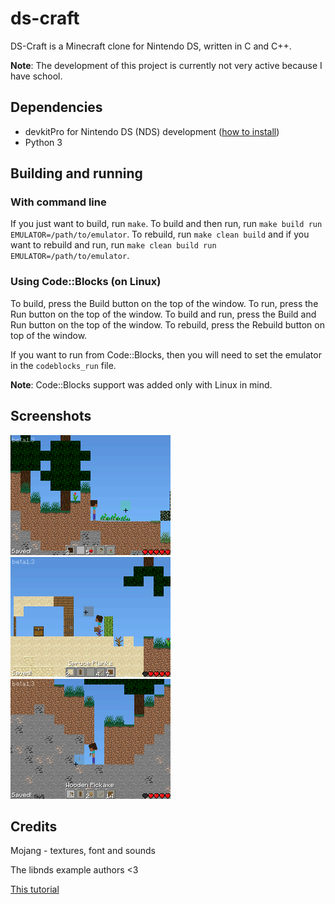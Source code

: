 # ds-craft

DS-Craft is a Minecraft clone for Nintendo DS, written in C and C++.

**Note**: The development of this project is currently not very active because I have school.

## Dependencies

- devkitPro for Nintendo DS (NDS) development ([how to install](https://devkitpro.org/wiki/Getting_Started))
- Python 3

## Building and running

### With command line

If you just want to build, run `make`. To build and then run, run `make build run EMULATOR=/path/to/emulator`. To rebuild, run `make clean build` and if you want to rebuild and run, run `make clean build run EMULATOR=/path/to/emulator`.

### Using Code::Blocks (on Linux)

To build, press the Build button on the top of the window. To run, press the Run button on the top of the window. To build and run, press the Build and Run button on the top of the window. To rebuild, press the Rebuild button on top of the window.

If you want to run from Code::Blocks, then you will need to set the emulator in the `codeblocks_run` file.

**Note**: Code::Blocks support was added only with Linux in mind.

## Screenshots

![Screenshot 1](./screenshots/shot1.png)
![Screenshot 2](./screenshots/shot2.png)
![Screenshot 3](./screenshots/shot3.png)

## Credits

Mojang - textures, font and sounds

The libnds example authors <3

[This tutorial](https://www.youtube.com/watch?v=yb6QJl6mqf4)
